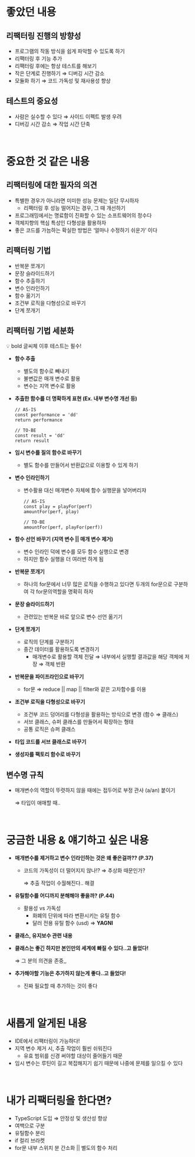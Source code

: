 # 좋았던 내용

## 리팩터링 진행의 방향성

- 프로그램의 작동 방식을 쉽게 파악할 수 있도록 하기
- 리팩터링 후 기능 추가
- 리팩터링 후에는 항상 테스트를 해보기
- 작은 단계로 진행하기 ⇒ 디버깅 시간 감소
- 모듈화 하기 ⇒ 코드 가독성 및 재사용성 향상

## 테스트의 중요성

- 사람은 실수할 수 있다 ⇒ 사이드 이펙트 발생 우려
- 디버깅 시간 감소 ⇒ 작업 시간 단축

<br/>

# 중요한 것 같은 내용

## 리팩터링에 대한 필자의 의견

- 특별한 경우가 아니라면 미미한 성능 문제는 일단 무시하자
  - 리팩터링 후 성능 떨어지는 경우, 그 때 개선하기
- 프로그래밍에서는 명료함이 진화할 수 있는 소프트웨어의 정수다
- 객체지향의 핵심 특성인 다형성을 활용하자
- 좋은 코드를 가늠하는 확실한 방법은 ‘얼마나 수정하기 쉬운가’ 이다

## 리팩터링 기법

- 반복문 쪼개기
- 문장 슬라이드하기
- 함수 추출하기
- 변수 인라인하기
- 함수 옮기기
- 조건부 로직을 다형성으로 바꾸기
- 단계 쪼개기

## 리팩터링 기법 세분화

<aside>
💡 bold 글씨체 이후 테스트는 필수!

</aside>

- **함수 추출**
  - 별도의 함수로 빼내기
  - 불변값은 매개 변수로 활용
  - 변수는 지역 변수로 활용
- **추출한 함수를 더 명확하게 표현 (Ex. 내부 변수명 개선 등)**

    ```tsx
    // AS-IS
    const performance = 'dd'
    return performance

    // TO-BE
    const result = 'dd'
    return result
    ```

- **임시 변수를 질의 함수로 바꾸기**
  - 별도 함수를 만들어서 반환값으로 이용할 수 있게 하기
- **변수 인라인하기**
  - 변수활용 대신 매개변수 자체에 함수 실행문을 넣어버리쟈

      ```tsx
      // AS-IS
      const play = playFor(perf)
      amountFor(perf, play)

      // TO-BE
      amountFor(perf, playFor(perf))
      ```

- **함수 선언 바꾸기 (지역 변수 || 매개 변수 제거)**
  - 변수 인라인 덕에 변수를 모두 함수 실행으로 변경
  - 하지만 함수 실행을 더 여러번 하게 됨
- **반복문 쪼개기**
  - 하나의 for문에서 너무 많은 로직을 수행하고 있다면 두개의 for문으로 구분하여 각 for문의역할을 명확히 하자
- **문장 슬라이드하기**
  - 관련있는 반복문 바로 앞으로 변수 선언 옮기기
- **단계 쪼개기**
  - 로직의 단계를 구분하기
  - 중간 데이터를 활용하도록 변경하기
    - 매개변수로 활용할 객체 전달 ⇒ 내부에서 실행할 결과값을 해당 객체에 저장 ⇒ 객체 반환
- **반복문을 파이프라인으로 바꾸기**
  - for문 ⇒ reduce || map || filter와 같은 고차함수를 이용
- **조건부 로직을 다형성으로 바꾸기**
  - 조건부 코드 덩어리를 다형성을 활용하는 방식으로 변경 (함수 ⇒ 클래스)
  - 서브 클래스, 슈퍼 클래스를 만들어서 확장하는 형태
  - 공통 로직은 슈퍼 클래스
- **타입 코드를 서브 클래스로 바꾸기**
- **생성자를 팩토리 함수로 바꾸기**

## 변수명 규칙

- 매개변수의 역할이 뚜렷하지 않을 때에는 접두어로 부정 관사 (a/an) 붙이기

    ⇒ 타입이 애매할 때..

<br/>

# 궁금한 내용 & 얘기하고 싶은 내용

- **매개변수를 제거하고 변수 인라인하는 것은 왜 좋은걸까?? (P.37)**
  - 코드의 가독성이 더 떨어지지 않나!? ⇒ 추상화 때문인가?

    ⇒ 추출 작업이 수월해진다.. 해결

- **유틸함수를 어디까지 분해해야 좋을까? (P.44)**
  - 활용성 vs 가독성
    - 화폐의 단위에 따라 변환시키는 유틸 함수
    - 달러 전용 유틸 함수 (usd) ⇒ **YAGNI**
- **클래스, 유지보수 관련 내용**
- **클래스는 좋긴 하지만 본인만의 세계에 빠질 수 있다..고 들었다!**

    ⇒ 그 분의 의견을 존중,,

- **추가해야할 기능은 추가하지 않는게 좋다..고 들었다!**
  - 진짜 필요할 때 추가하는 것이 좋다

<br/>

# 새롭게 알게된 내용

- IDE에서 리팩터링이 가능하다!
- 지역 변수 제거 시, 추출 작업이 훨씬 쉬워진다
  - 유효 범위를 신경 써야할 대상이 줄어들기 때문
- 임시 변수는 루틴이 길고 복잡해지기 쉽기 때문에 나중에 문제를 일으킬 수 있다

<br/>

# 내가 리팩터링을 한다면?

- TypeScript 도입 ⇒ 안정성 및 생산성 향상
- 여백으로 구분
- 유틸함수 분리
- if 컬리 브라켓
- for문 내부 스위치 분 간소화 || 별도의 함수 처리